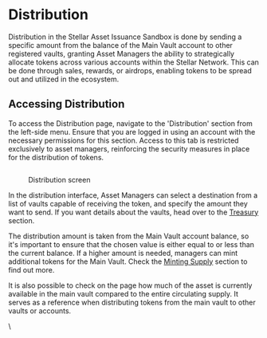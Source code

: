 # Distribution

Distribution in the Stellar Asset Issuance Sandbox is done by sending a specific amount from the balance of the Main Vault account to other registered vaults, granting Asset Managers the ability to strategically allocate tokens across various accounts within the Stellar Network. This can be done through sales, rewards, or airdrops, enabling tokens to be spread out and utilized in the ecosystem.&#x20;

## Accessing Distribution

To access the Distribution page, navigate to the 'Distribution' section from the left-side menu. Ensure that you are logged in using an account with the necessary permissions for this section. Access to this tab is restricted exclusively to asset managers, reinforcing the security measures in place for the distribution of tokens.

<figure><img src="https://lh7-us.googleusercontent.com/cBb1ZXrf7oT1leHTZwErTVvHOksc9CNQ6zRvLN1fHMZLS4axcaz6-ssZdd3XZlRyQE22RMrmlyoCsVeTpFD3iFcwiabgzgq0OsHHn9I6hBDYKr1p19nqW1XQ0D9T2kAZTpRuzM1Ckjs0L31wLvyVxus" alt=""><figcaption><p>Distribution screen</p></figcaption></figure>

In the distribution interface, Asset Managers can select a destination from a list of vaults capable of receiving the token, and specify the amount they want to send. If you want details about the vaults, head over to the [Treasury](../treasury.md) section.

The distribution amount is taken from the Main Vault account balance, so it's important to ensure that the chosen value is either equal to or less than the current balance.  If a higher amount is needed, managers can mint additional tokens for the Main Vault. Check the [Minting Supply](supply-management.md#minting-supply) section to find out more.

It is also possible to check on the page how much of the asset is currently available in the main vault compared to the entire circulating supply. It serves as a reference when distributing tokens from the main vault to other vaults or accounts.

\


